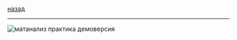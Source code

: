 [назад](../dm.md)
***
![матанализ практика демоверсия](https://github.com/user-attachments/assets/4d0ca058-6be8-4a67-b3e6-b3fa54e70780)
